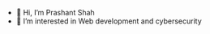 - 👋 Hi, I’m Prashant Shah
- 👀 I’m interested in Web development and cybersecurity


<!---
github-1703/github-1703 is a ✨ special ✨ repository because its `README.md` (this file) appears on your GitHub profile.
You can click the Preview link to take a look at your changes.
--->
